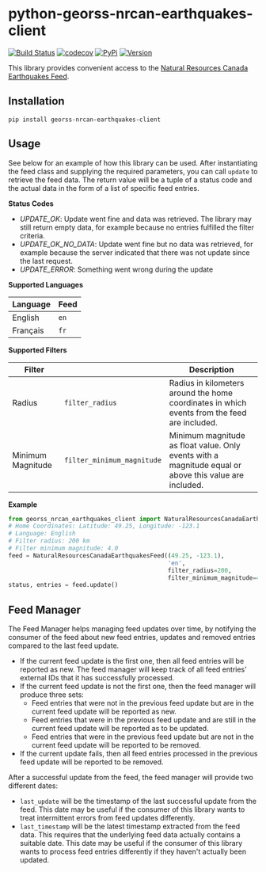 # python-georss-nrcan-earthquakes-client

[![Build Status](https://github.com/exxamalte/python-georss-nrcan-earthquakes-client/workflows/CI/badge.svg?branch=master)](https://github.com/exxamalte/python-georss-nrcan-earthquakes-client/actions?workflow=CI)
[![codecov](https://codecov.io/gh/exxamalte/python-georss-nrcan-earthquakes-client/branch/master/graph/badge.svg?token=65MV8KHLUZ)](https://codecov.io/gh/exxamalte/python-georss-nrcan-earthquakes-client)
[![PyPi](https://img.shields.io/pypi/v/georss-nrcan-earthquakes-client.svg)](https://pypi.python.org/pypi/georss-nrcan-earthquakes-client)
[![Version](https://img.shields.io/pypi/pyversions/georss-nrcan-earthquakes-client.svg)](https://pypi.python.org/pypi/georss-nrcan-earthquakes-client)

This library provides convenient access to the [Natural Resources Canada Earthquakes Feed](http://www.earthquakescanada.nrcan.gc.ca/index-en.php).

## Installation
`pip install georss-nrcan-earthquakes-client`

## Usage
See below for an example of how this library can be used. After instantiating 
the feed class and supplying the required parameters, you can call `update` to 
retrieve the feed data. The return value will be a tuple of a status code and 
the actual data in the form of a list of specific feed entries.

**Status Codes**
* _UPDATE_OK_: Update went fine and data was retrieved. The library may still return empty data, for example because no entries fulfilled the filter criteria.
* _UPDATE_OK_NO_DATA_: Update went fine but no data was retrieved, for example because the server indicated that there was not update since the last request.
* _UPDATE_ERROR_: Something went wrong during the update

**Supported Languages**

| Language | Feed |
|----------|------|
| English  | `en` |
| Français | `fr` |

**Supported Filters**

| Filter            |                            | Description |
|-------------------|----------------------------|-------------|
| Radius            | `filter_radius`            | Radius in kilometers around the home coordinates in which events from the feed are included. |
| Minimum Magnitude | `filter_minimum_magnitude` | Minimum magnitude as float value. Only events with a magnitude equal or above this value are included. |

**Example**
```python
from georss_nrcan_earthquakes_client import NaturalResourcesCanadaEarthquakesFeed
# Home Coordinates: Latitude: 49.25, Longitude: -123.1
# Language: English
# Filter radius: 200 km
# Filter minimum magnitude: 4.0
feed = NaturalResourcesCanadaEarthquakesFeed((49.25, -123.1), 
                                             'en', 
                                             filter_radius=200,
                                             filter_minimum_magnitude=4.0)
status, entries = feed.update()
```

## Feed Manager

The Feed Manager helps managing feed updates over time, by notifying the 
consumer of the feed about new feed entries, updates and removed entries 
compared to the last feed update.

* If the current feed update is the first one, then all feed entries will be 
  reported as new. The feed manager will keep track of all feed entries' 
  external IDs that it has successfully processed.
* If the current feed update is not the first one, then the feed manager will 
  produce three sets:
  * Feed entries that were not in the previous feed update but are in the 
    current feed update will be reported as new.
  * Feed entries that were in the previous feed update and are still in the 
    current feed update will be reported as to be updated.
  * Feed entries that were in the previous feed update but are not in the 
    current feed update will be reported to be removed.
* If the current update fails, then all feed entries processed in the previous
  feed update will be reported to be removed.

After a successful update from the feed, the feed manager will provide two
different dates:

* `last_update` will be the timestamp of the last successful update from the
  feed. This date may be useful if the consumer of this library wants to
  treat intermittent errors from feed updates differently.
* `last_timestamp` will be the latest timestamp extracted from the feed data. 
  This requires that the underlying feed data actually contains a suitable 
  date. This date may be useful if the consumer of this library wants to 
  process feed entries differently if they haven't actually been updated.
